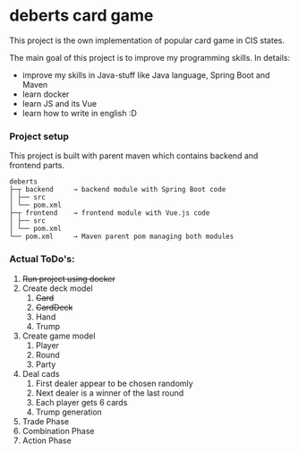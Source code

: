 # deberts card game

This project is the own implementation of popular card game in CIS states.<br />

The main goal of this project is to improve my programming skills. In details:

- improve my skills in Java-stuff like Java language, Spring Boot and Maven
- learn docker
- learn JS and its Vue
- learn how to write in english :D

### Project setup

This project is built with parent maven which contains backend and frontend parts.

```
deberts
├─┬ backend     → backend module with Spring Boot code
│ ├── src
│ └── pom.xml
├─┬ frontend    → frontend module with Vue.js code
│ ├── src
│ └── pom.xml
└── pom.xml     → Maven parent pom managing both modules
```

### Actual ToDo's:

1. ~~Run project using docker~~
2. Create deck model
    1. ~~Card~~
    2. ~~CardDeck~~
    3. Hand
    4. Trump
3. Create game model
    1. Player
    2. Round
    3. Party
4. Deal cads
    1. First dealer appear to be chosen randomly
    2. Next dealer is a winner of the last round
    3. Each player gets 6 cards
    4. Trump generation
5. Trade Phase
6. Combination Phase
7. Action Phase